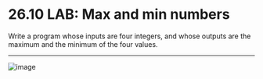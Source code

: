 # 26.10 LAB: Max and min numbers
Write a program whose inputs are four integers, and whose outputs are the maximum and the minimum of the four values.

---

![image](https://github.com/PonguTracer/max-min-num/assets/67764701/1159ddf7-be4c-4544-8123-554c425b7425)
